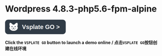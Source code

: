 # Wordpress 4.8.3-php5.6-fpm-alpine

<a href="https://www.vsplate.com/?docker-compose=https://github.com/vsplate/dcenvs/wordpress/4.8.3-php5.6-fpm-alpine"><img alt="VSPLATE GO" src="https://raw.githubusercontent.com/vsplate/images/master/vsgo_btn.png" width="200px"></a>

**Click the `VSPLATE GO` button to launch a demo online / 点击`VSPLATE GO`按钮创建在线环境**